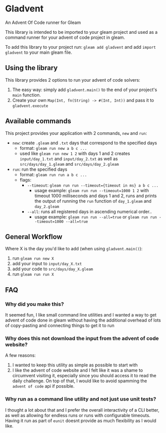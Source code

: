 # Gladvent

An Advent Of Code runner for Gleam

This library is intended to be imported to your gleam project and used as a command runner for your advent of code project in gleam.

To add this library to your project run: `gleam add gladvent` and add `import gladvent` to your main gleam file.

## Using the library

This library provides 2 options to run your advent of code solvers:

1. The easy way: simply add `gladvent.main()` to the end of your project's `main` function.
2. Create your own `Map(Int, fn(String) -> #(Int, Int))` and pass it to `gladvent.execute`

## Available commands

This project provides your application with 2 commands, `new` and `run`:

- `new`: create `.gleam` and `.txt` days that correspond to the specified days
  - format: `gleam run new a b c ...`
  - used like `gleam run new 1 2` with days 1 and 2 creates `input/day_1.txt` and `input/day_2.txt` as well as `src/days/day_1.gleam` and `src/days/day_2.gleam`
- `run`: run the specified days
  - format: `gleam run run a b c ...`
  - flags:
    - `--timeout`: `gleam run run --timeout={timeout in ms} a b c ...`
      - usage example: `gleam run run --timeout=1000 1 2` with timeout 1000 milliseconds and days 1 and 2, runs and prints the output of running the `run` function of `day_1.gleam` and `day_2.gleam`
    - `--all`: runs all registered days in ascending numerical order..
      - usage example: `gleam run run --all=true` or  `gleam run run --timeout=1000 --all=true`

## General Workflow

Where X is the day you'd like to add (when using `gladvent.main()`):

1. run `gleam run new X`
2. add your input to `input/day_X.txt`
3. add your code to `src/days/day_X.gleam`
4. run `gleam run run X`

## FAQ

### Why did you make this?

It seemed fun, I like small command line utilities and I wanted a way to get advent of code done in gleam without having the additional overhead of lots of copy-pasting and connecting things to get it to run

### Why does this not download the input from the advent of code website?

A few reasons:

1. I wanted to keep this utility as simple as possible to start with
2. I like the advent of code website and I felt like it was a shame to circumvent visiting it, especially since you should access it to read the daily challenge. On top of that, I would like to avoid spamming the `advent of code` api if possible.

### Why run as a command line utility and not just use unit tests?

I thought a lot about that and I prefer the overall interactivity of a CLI better, as well as allowing for endless runs or runs with configurable timeouts. Having it run as part of `eunit` doesnt provide as much flexibility as I would like.
